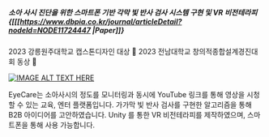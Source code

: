 ##### 소아 사시 진단을 위한 스마트폰 기반 각막 빛 반사 검사 시스템 구현 및 VR 비전테라피  {[[[https://www.dbpia.co.kr/journal/articleDetail?nodeId=NODE11724447 |Paper]]}

2023 강릉원주대학교 캡스톤디자인 대상 🥇
2023 전남대학교 창의적종합설계경진대회 동상 🥉

[![IMAGE ALT TEXT HERE](https://img.youtube.com/vi/YOUTUBE_VIDEO_ID_HERE/0.jpg)](https://www.youtube.com/watch?v=myyhD2bFFIw)

 EyeCare는 소아사시의 정도를 모니터링과 동시에 YouTube 링크를 통해 영상을 시청 할 수 있는 교육, 엔터 플랫폼입니다.  가가막 빛 반사 검사를 구현한 알고리즘을 통해 B2B 아이디어를 고안하였습니다. 
 Unity 를 통한 VR 비전테라피를 제작하였으며, 스마트폰을 통해 사용 가능합니다.


